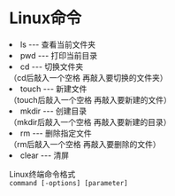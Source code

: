 # Linux命令  
<li> ls  --- 查看当前文件夹</li>  
<li> pwd ---  打印当前目录</li>  
  
<li> cd ---  切换文件夹</li>  
（cd后敲入一个空格 再敲入要切换的文件夹）  
  
<li> touch ---  新建文件</li>  
（touch后敲入一个空格 再敲入要新建的文件）  
  
<li> mkdir ---  创建目录</li>  
（mkdir后敲入一个空格 再敲入要新建的目录）  
  
<li> rm ---  删除指定文件</li>  
（rm后敲入一个空格 再敲入要删除的文件） 
  
<li> clear ---  清屏</li>  


    
  Linux终端命令格式  
<code>command [-options] [parameter]</code>

